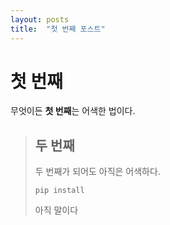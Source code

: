 ```yaml
---
layout: posts
title:  "첫 번째 포스트"
---
```


# 첫 번째
무엇이든  **첫 번째**는 어색한 법이다.
> 
> ## 두 번째
> 두 번째가 되어도 아직은 어색하다.
> 
>     pip install
> 
> 아직 말이다

